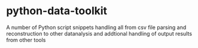 # python-data-toolkit
A number of Python script snippets handling all from csv file parsing and reconstruction to other datanalysis and addtional handling of output results from other tools
